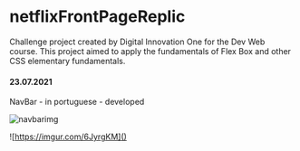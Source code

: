 # netflixFrontPageReplic
Challenge project created by Digital Innovation One for the Dev Web course. This project aimed to apply the fundamentals of Flex Box and other CSS elementary fundamentals. 

#### 23.07.2021

NavBar - in portuguese - developed

![navbarimg](C:\Users\THPL\Desktop\navbarimg.png)

![https://imgur.com/6JyrgKM]()

